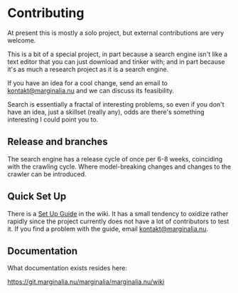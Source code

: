 # Contributing

At present this is mostly a solo project, but
external contributions are very welcome.

This is a bit of a special project, 
in part because a search engine isn't
like a text editor that you can just 
download and tinker with; and in part 
because it's as much a research project
as it is a search engine.

If you have an idea for a cool change, 
send an email to <kontakt@marginalia.nu> and
we can discuss its feasibility. 

Search is essentially a fractal of interesting
problems, so even if you don't have an idea, 
just a skillset (really any), odds are there's
something interesting I could point you to.

## Release and branches

The search engine has a release cycle of
once per 6-8 weeks, coinciding with the crawling
cycle. Where model-breaking changes and changes to
the crawler can be introduced. 

## Quick Set Up

There is a [Set Up Guide](https://git.marginalia.nu/marginalia/marginalia.nu/wiki/Setup/Search)
in the wiki. It has a small tendency to oxidize rather
rapidly since the project currently does not have a
lot of contributors to test it. If you find a problem
with the guide, email <kontakt@marginalia.nu>.

## Documentation

What documentation exists resides here:

https://git.marginalia.nu/marginalia/marginalia.nu/wiki

